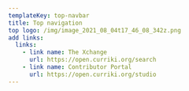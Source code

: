 ```yaml
---
templateKey: top-navbar
title: Top navigation
top logo: /img/image_2021_08_04t17_46_08_342z.png
add links:
  links:
    - link name: The Xchange
      url: https://open.curriki.org/search
    - link name: Contributor Portal
      url: https://open.curriki.org/studio
---
```


